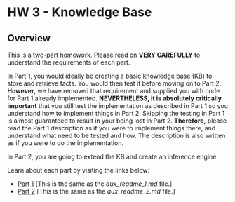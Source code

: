 # HW 3 - Knowledge Base


## Overview

This is a two-part homework. Please read on __VERY CAREFULLY__ to understand the requirements of each part.

In Part 1, you would ideally be creating a basic knowledge base (KB) to store and retrieve facts. You would then test it before moving on to Part 2. __However,__ we have removed that requirement and supplied you with code for Part 1 already implemented. __NEVERTHELESS, it is absolutely critically important__ that you still test the implementation as described in Part 1 so you understand how to implement things in Part 2. Skipping the testing in Part 1 is almost guaranteed to result in your being lost in Part 2. __Therefore,__ please read the Part 1 description as if you were to implement things there, and understand what need to be tested and how. The description is also written as if you were to do the implementation.

In Part 2, you are going to extend the KB and create an inference engine.

Learn about each part by visiting the links below:

- [Part 1](https://github.com/NUCS348/assignment-4-knowledge-base/blob/main/aux_readme_1.md) \[This is the same as the _aux_readme_1.md_ file.\]
- [Part 2](https://github.com/NUCS348/assignment-4-knowledge-base/blob/main/aux_readme_2.md) \[This is the same as the _aux_readme_2.md_ file.\]
